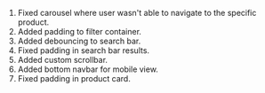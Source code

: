 1. Fixed carousel where user wasn't able to navigate to the specific product.
2. Added padding to filter container.
3. Added debouncing to search bar.
4. Fixed padding in search bar results.
5. Added custom scrollbar.
6. Added bottom navbar for mobile view.
7. Fixed padding in product card.
